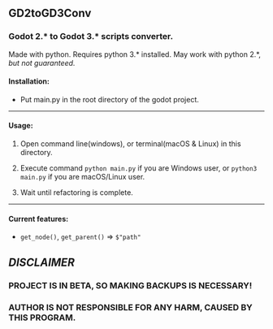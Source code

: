## GD2toGD3Conv

### Godot 2.\* to Godot 3.\* scripts converter.

Made with python. Requires python 3.\* installed. May work with python 2.\*, *but not guaranteed.*


#### Installation:
- Put main.py in the root directory of the godot project.

---

#### Usage:
1. Open command line(windows), or terminal(macOS & Linux) in this directory.

2. Execute command `python main.py` if you are Windows user, or `python3 main.py` if you are macOS/Linux user.

3. Wait until refactoring is complete.

---

#### Current features:

- `get_node()`, `get_parent()` => `$"path"`

## ***DISCLAIMER***

### **PROJECT IS IN BETA, SO MAKING BACKUPS IS NECESSARY!**
### **AUTHOR IS NOT RESPONSIBLE FOR ANY HARM, CAUSED BY THIS PROGRAM.**
